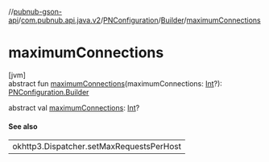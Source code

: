 //[pubnub-gson-api](../../../../index.md)/[com.pubnub.api.java.v2](../../index.md)/[PNConfiguration](../index.md)/[Builder](index.md)/[maximumConnections](maximum-connections.md)

# maximumConnections

[jvm]\
abstract fun [maximumConnections](maximum-connections.md)(maximumConnections: [Int](https://kotlinlang.org/api/core/kotlin-stdlib/kotlin/-int/index.html)?): [PNConfiguration.Builder](index.md)

abstract val [maximumConnections](maximum-connections.md): [Int](https://kotlinlang.org/api/core/kotlin-stdlib/kotlin/-int/index.html)?

#### See also

| |
|---|
| okhttp3.Dispatcher.setMaxRequestsPerHost |
